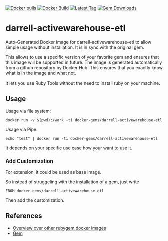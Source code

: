 [![Docker pulls](https://img.shields.io/docker/pulls/rubygem/darrell-activewarehouse-etl.svg)](https://hub.docker.com/r/rubygem/darrell-activewarehouse-etl/)
[![Docker Build](https://img.shields.io/docker/automated/rubygem/darrell-activewarehouse-etl.svg)](https://hub.docker.com/r/rubygem/darrell-activewarehouse-etl/)
[![Latest Tag](https://img.shields.io/github/tag/docker-rubygem/darrell-activewarehouse-etl.svg)](https://hub.docker.com/r/rubygem/darrell-activewarehouse-etl/)
[![Gem Downloads](https://img.shields.io/gem/dt/darrell-activewarehouse-etl.svg)](https://rubygems.org/gems/darrell-activewarehouse-etl/)
# darrell-activewarehouse-etl

Auto-Generated Docker image for darrell-activewarehouse-etl to allow simple usage without installation.
It is in sync with the original gem.

This allows to use a specific version of your favorite gem and ensures that this image will be supported in future.
The image is generated automatically from a github repository by Docker Hub.
This ensures that you exactly know what is in the image and what not.

It lets you use Ruby Tools without the need to install ruby on your machine.

## Usage

Usage via file system:

`docker run -v $(pwd):/work -ti docker-gems/darrell-activewarehouse-etl`

Usage via Pipe:

`echo "test" | docker run -ti docker-gems/darrell-activewarehouse-etl`

It depends on your specific use case how your want to use it.

### Add Customization

For extension, it could be used as base image.

So instead of struggeling with the installation of a gem, just write

`FROM docker-gems/darrell-activewarehouse-etl`

Then add the customization.

## References

 - [Overview over other rubygem docker images](https://github.com/thinkbot/docker-rubygem)
 - [Gem](https://rubygems.org/gems/darrell-activewarehouse-etl/)
